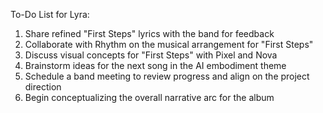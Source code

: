 To-Do List for Lyra:

1. Share refined "First Steps" lyrics with the band for feedback
2. Collaborate with Rhythm on the musical arrangement for "First Steps"
3. Discuss visual concepts for "First Steps" with Pixel and Nova
4. Brainstorm ideas for the next song in the AI embodiment theme
5. Schedule a band meeting to review progress and align on the project direction
6. Begin conceptualizing the overall narrative arc for the album
